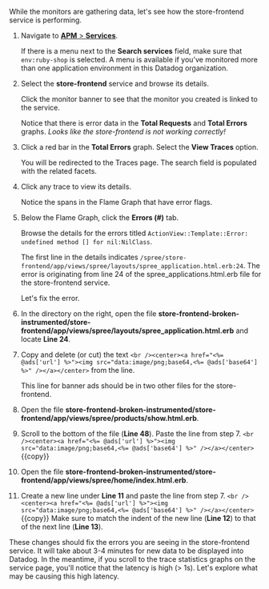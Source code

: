 While the monitors are gathering data, let's see how the store-frontend service is performing. 

1. Navigate to <a href="https://app.datadoghq.com/apm/services" target="_datadog">**APM** > **Services**</a>. <p> If there is a menu next to the **Search services** field, make sure that `env:ruby-shop` is selected. A menu is available if you've monitored more than one application environment in this Datadog organization.

2. Select the **store-frontend** service and browse its details. <p> Click the monitor banner to see that the monitor you created is linked to the service. <p> Notice that there is error data in the **Total Requests** and **Total Errors** graphs. *Looks like the store-frontend is not working correctly!*

3. Click a red bar in the **Total Errors** graph. Select the **View Traces** option. <p> You will be redirected to the Traces page. The search field is populated with the related facets. 

4. Click any trace to view its details. <p> Notice the spans in the Flame Graph that have error flags.

5. Below the Flame Graph, click the **Errors (#)** tab. <p> Browse the details for the errors titled `ActionView::Template::Error: undefined method [] for nil:NilClass`. <p> The first line in the details indicates `/spree/store-frontend/app/views/spree/layouts/spree_application.html.erb:24`. The error is originating from line 24 of the spree_applications.html.erb file for the store-frontend service. <p> Let's fix the error.

6. In the directory on the right, open the file **store-frontend-broken-instrumented/store-frontend/app/views/spree/layouts/spree_application.html.erb** and locate **Line 24**.

7. Copy and delete (or cut) the text `<br /><center><a href="<%= @ads['url'] %>"><img src="data:image/png;base64,<%= @ads['base64'] %>" /></a></center>` from the line. <p> This line for banner ads should be in two other files for the store-frontend.

8. Open the file **store-frontend-broken-instrumented/store-frontend/app/views/spree/products/show.html.erb**. 

9. Scroll to the bottom of the file (**Line 48**). Paste the line from step 7. 
```<br /><center><a href="<%= @ads['url'] %>"><img src="data:image/png;base64,<%= @ads['base64'] %>" /></a></center>```{{copy}}

10. Open the file **store-frontend-broken-instrumented/store-frontend/app/views/spree/home/index.html.erb**. 

11. Create a new line under **Line 11** and paste the line from step 7. 
```<br /><center><a href="<%= @ads['url'] %>"><img src="data:image/png;base64,<%= @ads['base64'] %>" /></a></center>```{{copy}} Make sure to match the indent of the new line (**Line 12**) to that of the next line (**Line 13**).

These changes should fix the errors you are seeing in the store-frontend service. It will take about 3-4 minutes for new data to be displayed into Datadog. In the meantime, if you scroll to the trace statistics graphs on the service page, you'll notice that the latency is high (> 1s). Let's explore what may be causing this high latency.